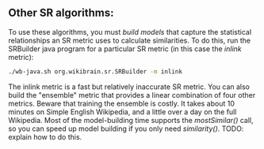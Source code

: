 
## Other SR algorithms:


To use these algorithms, you must *build models* that capture the statistical relationships an SR metric uses to calculate similarities. To do this, run the SRBuilder java program for a particular SR metric (in this case the *inlink* metric):

```bash
./wb-java.sh org.wikibrain.sr.SRBuilder -m inlink
```

The inlink metric is a fast but relatively inaccurate SR metric. You can also build the "ensemble" metric that provides a linear combination of four other metrics. Beware that training the ensemble is costly. It takes about 10 minutes on Simple English Wikipedia, and a little over a day on the full Wikipedia. Most of the model-building time supports the *mostSimilar()* call, so you can speed up model building if you only need *similarity()*. TODO: explain how to do this.
